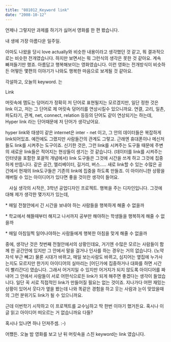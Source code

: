 ```yaml
---
title: "081012_Keyword link"
date: "2008-10-12"
---
```


언제나 그렇지만 과제를 하기가 싫어서 영화를 한 편 봤습니다.

내 생에 가장 아름다운 일주일.

아마도 나왔을 당시 love actually와 비슷한 내용이라고 생각했던 것 같고, 뭐 결과적으로는 비슷한 전개였습니다. 하지만 보면서는 뭐 그런식의 생각은 못한 것 같아요. 계속 빠져들기만 했죠. 아름답고 행복해보이는 영화였습니다. 이런 영화는 전개방식이 비슷하든 어떻든 몇편의 이야기가 나와도 행복한 마음으로 보게될 것 같아요.

각설하고, 오늘의 keyword. 는

Link

머릿속에 맴도는 덩어리가 정확히 저 단어로 표현될지는 모르겠지만, 일단 정한 것은 link 이고, 저는 그 단어로 제 머릿속 덩어리를 연상시킬수 있으니까요. 연결, 고리, 일촌, 파도타기, 관계, net, connect, relation 등등의 단어도 같이 연상되기는 하는데, Hyper link 라는 단어때문에 저 단어가 생각났어요.

hyper link와 태생이 같은 internet은 inter - net 이고, 그 안의 데이터들은 복잡하게 link되어있죠. 예전에도 그랬지만 사람들간의 관계도 그렇고. 근래엔 휴대폰이나 메신저들도 link를 시켜주는 도구이죠. 신기한 것은, 그런 link를 시켜주는 도구들 때문에 주변의 새로운 link들은 적어지는 현상들이 생기는 것 같습니다. (데이터를 link를 시켜주는 인터넷을 포함한 포괄적 개념에서) link 도구들은 그것에 시간을 쓰게 하고 그것에 집중하게 만듭니다. 같은 공간, 엘리베이터, 길거리, 버스..... 새로 link할 수 있는 수많은 공간에서 현재의 link도구들은 기존의 link에 집중을 하도록 만들죠. 이 아이러니한 상황을 깨버릴 수 있는 아이디어가 있다면 좋을 것이란 생각이 들어요.

   사실 생각의 시작은, 3학년 공업디자인 프로젝트. 행복을 주는 디자인입니다. 그것에 대해 제가 생각한 몇가지가 있는데,

\* 매일 전철안에서 긴 시간을 보내야 하는 사람들을 행복하게 해줄 수 없을까

\* 학교에서 해뜰때부터 해지고 나서까지 공부만 해야하는 학생들을 행복하게 해줄 수 없을까

\* 매일 아침일찍 일어나야하는 사람들에게 행복한 아침을 맞게 해줄 수 없을까

중에, 생각난 것은 첫번째 전철안에서의 상황인데요, 거기엔 수많은 모르는 사람들이 함께 한 공간안에 있지만 그 안에서 말을 걸거나 인사를 하는 경우는 거의 없습니다. (노약자석 부근 빼고) 물론 시대가 바뀌고, 매일 보는사람도 바뀌고, 심지어는 옆집에 누가사는지도 모르지만 한가지 아이디어의 실마리는 \[어딘가에 집중하거나 대화를 하면 시간이 빨리간다\] 였습니다. 그래서 어거지일 수 있지만 어거지가 되지 않도록 아이디어를 짜내어 그 안에서 사람들이 서로 어떤식으로든 link가 되게 해주면 좋겠다는 생각이 들었습니다. 일단 꼭 서로 직접적인 link가 만들어질 필요는 없는 것이죠. 지나가다 어떤 재밌는 상황이 있어서 웃다가 옆을 봤는데 나와 똑같은 경험을 하고 웃는 사람과 눈이 맞았을때의 그런 분위기도 link가 될 수 있으니까요.

근데 이번학기 시작하고 이 프로젝트를 교수님하고 딱 한번 이야기 했거든요. 혹시나 이 글 읽고 아이디어 떠오르는 거 없습니까요 다들?

혹시나 있나면 하나 던져주셈. :-)

어쨌든. 오늘 밤 영화를 보고 난 뒤 머릿속을 스친 keyword는 link 였습니다.
